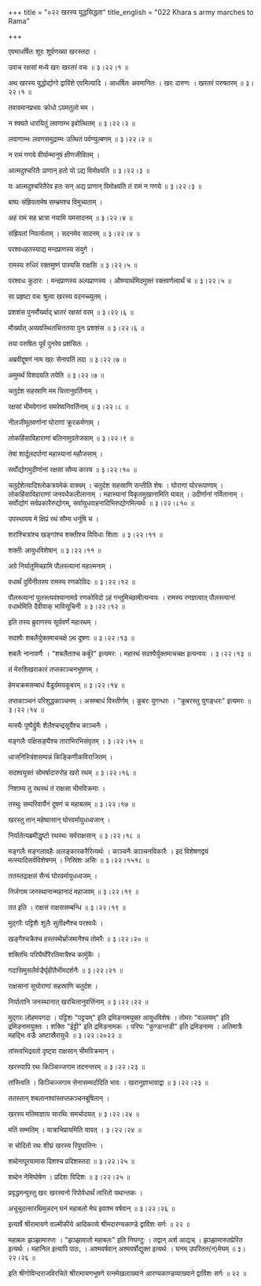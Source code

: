 +++
title = "०२२ खरस्य युद्धसिद्धता"
title_english = "022 Khara s army marches to Rama"

+++


एवमाधर्षितः शूरः शूर्पणख्या खरस्तदा ।  

उवाच रक्षसां मध्ये खरः खरतरं वचः  ॥  ३।२२।१  ॥   

अथ खरस्य युद्धोद्योगो द्वाविंशे एवमित्यादि । आधर्षितः अवमानितः । खरः
दारुणः । खरतरं परुषतरम्  ॥  ३।२२।१  ॥   

  

तवावमानप्रभवः क्रोधो ऽयमतुलो मम ।  

न श्क्यते धारयितुं लवणाम्भ इवोत्थितम्  ॥  ३।२२।२  ॥   

लवाणाम्भः लवणसमुद्राम्मः उत्थितं पर्वण्युल्बणम्  ॥  ३।२२।२  ॥   

  

न रामं गणये वीर्यान्मानुषं क्षीणजीवितम् ।  

आत्मदुश्चरितैः प्राणान् हतो यो ऽद्य विमोक्ष्यति  ॥  ३।२२।३  ॥   

यः आत्मदुश्चरितैरेव हतः सन् अद्य प्राणान् विमोक्ष्यति तं रामं न गणये  ॥ 
३।२२।३  ॥   

  

बाष्पः संह्रियतामेष सम्भ्रमश्च विमुच्यताम् ।  

अहं रामं सह भ्रात्रा नयामि यमसादनम्  ॥  ३।२२।४  ॥   

संह्रियतां निवर्त्यताम् । सदनमेव सादनम्  ॥  ३।२२।४  ॥   

  

परश्वधहतस्याद्य मन्दप्राणस्य संयुगे ।  

रामस्य रुधिरं रक्तमुष्णं पास्यसि राक्षसि  ॥  ३।२२।५  ॥   

परश्वधः कुठारः । मन्दप्राणस्य अल्पप्राणस्य । औष्ण्यार्थमिदमुक्तं
रक्तवर्णत्वार्थं च  ॥  ३।२२।५  ॥   

  

सा प्रहृष्टा वचः श्रुत्वा खरस्य वदनच्च्युतम् ।  

प्रशशंस पुनर्मौर्ख्याद् भ्रातरं रक्षसां वरम्  ॥  ३।२२।६  ॥   

मौर्ख्यात् अव्यवस्थितचित्ततया पुनः प्रशशंस  ॥  ३।२२।६  ॥   

  

तया परुषितः पूर्वं पुनरेव प्रशंसितः ।  

अब्रवीद्दूषणं नाम खऱः सेनापतिं तदा  ॥  ३।२२।७  ॥   

अमुमर्थं विशदयति तयेति  ॥  ३।२२।७  ॥   

  

चतुर्दश सहस्राणि मम चित्तानुवर्तिनाम् ।  

रक्षसां भीमवेगानां समरेष्वनिवर्तिनाम्  ॥  ३।२२।८  ॥   

नीलजीमूतवर्णानां घोराणां क्रूरकर्मणाम् ।  

लोकहिंसाविहाराणां बलिनामुग्रतेजसाम्  ॥  ३।२२।९  ॥   

तेषां शार्दूलदर्पाणां महास्यानां महौजसाम् ।  

सर्वोद्योगमुदीर्णानां रक्षसां सौम्य कारय  ॥  ३।२२।१०  ॥   

चतुर्दशेत्यादिश्लोकत्रयमेकं वाक्यम् । चतुर्दश सहस्राणि सन्तीति शेषः ।
घोराणां घोररूपाणाम् । लोकहिंसाविहाराणां जनवधैकलीलानाम् । महास्यानां
विकृतमुखानामिति यावत् । उदीर्णानां गर्वितानाम् । सर्वोद्योगं
सर्वप्रकारैरुद्योगम्, सर्वायुधवाहनादिभिरुद्योगमित्यर्थः  ॥  ३।२२।८१०  ॥   

  

उपस्थापय मे क्षिप्रं रथं सौम्य धनूंषि च ।  

शरांश्चित्रांश्च खङ्गांश्च शक्तीश्च विविधाः शिताः  ॥  ३।२२।११  ॥   

शक्तीः आयुधविशेषान्  ॥  ३।२२।११  ॥   

  

अग्रे निर्यातुमिच्छामि पौलस्त्यानां महात्मनाम् ।  

वधार्थं दुर्विनीतस्य रामस्य रणकोविदः  ॥  ३।२२।१२  ॥   

पौलस्त्यानां पुलस्त्यवंश्यानामग्रे रणकोविदो ऽहं गन्तुमिच्छामीत्यन्वयः ।
रामस्य रणज्ञत्वात् पौलस्त्यानां वधार्थमिति दैवीवाक् भाविसूचिनी  ॥ 
३।२२।१२  ॥   

  

इति तस्य ब्रुवाणस्य सूर्यवर्णं महारथम् ।  

सदश्वैः शबलैर्युक्तमाचचक्षे ऽथ दूषणः  ॥  ३।२२।१३  ॥   

शबलैः नानावर्णैः । "शबलैताश्च कर्बुरे" इत्यमरः । महारथं
सदश्वैर्युक्तमाचचक्ष इत्यन्वयः । ३।२२।१३  ॥   

  

तं मेरुशिखराकारं तप्तकाञ्चनभूषणम् ।  

हेमचक्रमसम्बाधं वैडूर्यमयकूबरम्  ॥  ३।२२।१४  ॥   

तप्तकाञ्चनं परिशुद्धकाञ्चनम् । असम्बाधं विस्तीर्णम् । कूबरः युगन्धरः ।
"कूबरस्तु युगङ्धरः" इत्यमरः  ॥  ३।२२।१४  ॥   

  

मत्स्यैः पुष्पैर्द्रुमैः शैलैश्चन्द्रसूर्यैश्च काञ्चनैः ।  

मङ्गलैः पक्षिसङ्घैश्च ताराभिरभिसंवृतम् । ३।२२।१५  ॥   

ध्व़जनिस्त्रिंशसम्पन्नं किङ्किणीकविराजितम् ।  

सदश्वयुक्तं सोमर्षादारुरोह खरो रथम्  ॥  ३।२२।१६  ॥   

निशाम्य तु रथस्थं तं राक्षसा भीमविक्रमाः ।  

तस्थुः सम्परिवार्यैनं दूषणं च महाबलम्  ॥  ३।२२।१७  ॥   

खरस्तु तान् महेष्वासान् घोरवर्मायुधध्वजान् ।  

निर्यातेत्यब्रमीद्धृष्टो रथस्थः सर्वराक्षसान्  ॥  ३।२२।१८  ॥   

मङ्गलैः मङ्गलावहैः अलङ्कारकरैरित्यर्थः । काञ्चनैः काञ्चनविकारैः । इदं
विशेषणद्वयं मत्स्यादिसर्वविशेषणम् । निस्रिंशः असिः  ॥  ३।२२।१५१८  ॥   

  

ततस्तद्राक्षसं सैन्यं घोरवर्मायुधध्वजम् ।  

निर्जगाम जनस्थानान्महानादं महाजवम्  ॥  ३।२२।१९  ॥   

तत इति । राक्षसं राक्षससम्बन्धि  ॥  ३।२२।१९  ॥   

  

मुद्गरैः पट्टिशैः शूलैः सुतीक्ष्णैश्च परश्वधैः ।  

खङ्गैश्चक्रैश्च हस्तस्थैर्भ्राजमानैश्च तोमरैः  ॥  ३।२२।२०  ॥   

शक्तिभिः परिघैर्घोरैरतिमात्रैश्च कार्मुकैः ।  

गदासिमुसलैर्वज्रैर्घृहीतैर्भीमदर्शनैः  ॥  ३।२२।२१  ॥   

राक्षसानां सुघोराणां सहस्राणि चतुर्दश ।  

निर्यातानि जनस्थानात् खरचित्तानुवर्त्तिनाम्  ॥  ३।२२।२२  ॥   

मुद्गरः लोहमयगदा । पट्टिशः "पट्टयम्" इति द्रमिडनामयुक्त आयुधविशेषः ।
तोमरः "वल्लयम्" इति द्रमिडनामयुक्तः । शक्तिः "ईट्टी" इति द्रमिडनामकः ।
परिघः "कुण्डान्तडी" इति द्रमिडनामा । अतिमात्रैः महद्भिः वज्रैः
अष्टास्रैरायुधैः  ॥  ३।२२।२०२२  ॥   

  

तांस्त्वभिद्रवतो दृष्ट्वा राक्षसान् भीमविक्रमान् ।  

खरस्यापि रथः किञ्चिज्जगाम तदनन्तरम्  ॥  ३।२२।२३  ॥   

तांस्त्विति । किञ्चिज्जगाम सेनासम्मर्दादिति भावः । खरानुज्ञाभावाद्वा  ॥ 
३।२२।२३  ॥   

  

ततस्तान् शबलानश्वांस्तप्तकञ्चनबूषितान् ।  

खरस्य मतिमाज्ञाय सारथिः समचोदयत्  ॥  ३।२२।२४  ॥   

मतिं सम्मतिम् । यात्राभिप्रायमिति यावत् । ३।२२।२४  ॥   

  

स चोदितो रथः शीघ्रं खरस्य रिपुघातिनः ।  

शब्देनापूरयामास दिशश्च प्रदिशस्तदा  ॥  ३।२२।२५  ॥   

शब्देन नेमिघोषेण । प्रदिशः विदिशः  ॥  ३।२२।२५  ॥   

  

प्रवृद्धमन्युस्तु खरः खरस्वनो रिपोर्वधार्थं त्वरितो यथान्तकः ।  

अचूचुदत्सारथिमुन्नदन् घनं महाबलो मेघ इवाश्म वर्षवान्  ॥  ३।२२।२६  ॥   

इत्यार्षे श्रीरामायणे वाल्मीकीये आदिकाव्ये श्रीमदारण्यकाण्डे द्वाविंशः
सर्गः  ॥  २२  ॥   

  

महाबलः झञ्झामारुतः । "झञ्झावातो महाबलः" इति निघण्टुः । तद्वान् अर्श
आद्यच् । झञ्झामारुतप्रेरित इत्यर्थः । महानिल इत्यापि पाठः, ।
अश्मवर्षवान् अश्मवर्षोद्युक्त इत्यर्थः । घनम् उपरितत(न)मेघम्  ॥  ३।२२।२६
 ॥   

इति श्रीगोविन्दराजविरचिते श्रीरामायणभूषणे रत्नमेखलाख्याने
आरण्यकाण्डव्याख्याने द्वाविंशः सर्गः  ॥  २२  ॥   


